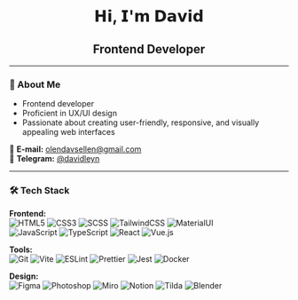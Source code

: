 <h1 align="center">𝗛𝗶, 𝗜'𝗺 𝗗𝗮𝘃𝗶𝗱</h1>
<h2 align="center">Frontend Developer</h2>

---

### 👋 About Me
- Frontend developer
- Proficient in UX/UI design  
- Passionate about creating user-friendly, responsive, and visually appealing web interfaces  

📩 **E-mail:** olendavsellen@gmail.com  
💬 **Telegram:** [@davidleyn](https://t.me/davidleyn)  

---

### 🛠 Tech Stack

**Frontend:**  
![HTML5](https://img.shields.io/badge/HTML5-E34F26?style=flat&logo=html5&logoColor=fff)
![CSS3](https://img.shields.io/badge/CSS3-1572B6?style=flat&logo=css3&logoColor=fff)
![SCSS](https://img.shields.io/badge/SCSS-CC6699?style=flat&logo=sass&logoColor=fff)
![TailwindCSS](https://img.shields.io/badge/TailwindCSS-38B2AC?style=flat&logo=tailwind-css&logoColor=fff)
![MaterialUI](https://img.shields.io/badge/Material_UI-007FFF?style=flat&logo=mui&logoColor=fff)  
![JavaScript](https://img.shields.io/badge/JavaScript-F7DF1E?style=flat&logo=javascript&logoColor=000)
![TypeScript](https://img.shields.io/badge/TypeScript-3178C6?style=flat&logo=typescript&logoColor=fff)
![React](https://img.shields.io/badge/React-61DAFB?style=flat&logo=react&logoColor=000)
![Vue.js](https://img.shields.io/badge/Vue.js-4FC08D?style=flat&logo=vue.js&logoColor=fff)

**Tools:**  
![Git](https://img.shields.io/badge/Git-F05032?style=flat&logo=git&logoColor=white) 
![Vite](https://img.shields.io/badge/Vite-646CFF?style=flat&logo=vite&logoColor=white) 
![ESLint](https://img.shields.io/badge/ESLint-4B32C3?style=flat&logo=eslint&logoColor=white) 
![Prettier](https://img.shields.io/badge/Prettier-F7B93E?style=flat&logo=prettier&logoColor=black) 
![Jest](https://img.shields.io/badge/Jest-C21325?style=flat&logo=jest&logoColor=white) 
![Docker](https://img.shields.io/badge/Docker-2496ED?style=flat&logo=docker&logoColor=white)

**Design:**  
![Figma](https://img.shields.io/badge/Figma-F24E1E?style=flat&logo=figma&logoColor=white) 
![Photoshop](https://img.shields.io/badge/Photoshop-31A8FF?style=flat) 
![Miro](https://img.shields.io/badge/Miro-000000?style=flat&logo=miro&logoColor=white) 
![Notion](https://img.shields.io/badge/Notion-000000?style=flat&logo=notion&logoColor=white) 
![Tilda](https://img.shields.io/badge/Tilda-FF5733?style=flat) 
![Blender](https://img.shields.io/badge/Blender-F5792A?style=flat&logo=blender&logoColor=white)
